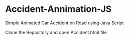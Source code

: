 # Accident-Annimation-JS
Simple Animated Car Accident on Road using Java Script

Clone the Repository and open Accident.html file
